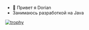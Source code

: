 - 👋 Привет я Dorian
- Занимаюсь разработкой на Java 

[![trophy](https://github-profile-trophy.vercel.app/?username=ryo-ma)](https://github.com/Dorian-ops/github-profile-trophy)
